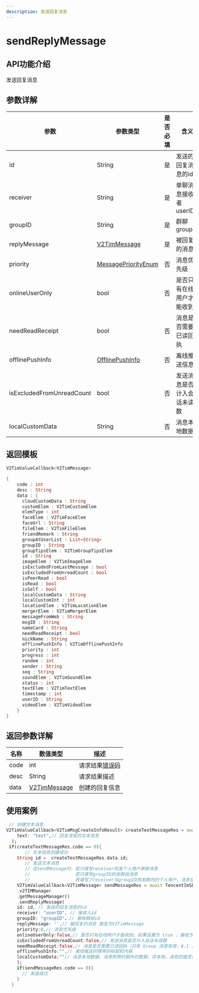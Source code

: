 ```yaml
---
description: 发送回复消息
---
```


# sendReplyMessage

## API功能介绍

发送回复消息

## 参数详解

| 参数                        | 参数类型                                                           | 是否必填 | 含义             |
| ------------------------- | -------------------------------------------------------------- | ---- | -------------- |
| id                        | String                                                         | 是    | 发送的回复消息的id     |
| receiver                  | String                                                         | 是    | 单聊消息接收者 userID |
| groupID                   | String                                                         | 是    | 群聊 groupID     |
| replyMessage              | [V2TimMessage](../guan-jian-lei/message/v2timmessage.md)       | 是    | 被回复的消息         |
| priority                  | [MessagePriorityEnum](../enums/messagepriority.md)             | 否    | 消息优先级          |
| onlineUserOnly            | bool                                                           | 否    | 是否只有在线用户才能收到   |
| needReadReceipt           | bool                                                           | 否    | 消息是否需要已读回执     |
| offlinePushInfo           | [OfflinePushInfo](../guan-jian-lei/message/offlinepushinfo.md) | 否    | 离线推送信息         |
| isExcludedFromUnreadCount | bool                                                           | 否    | 发送消息是否计入会话未读数  |
| localCustomData           | String                                                         | 否    | 消息本地数据         |

## 返回模板

```dart
V2TimValueCallback<V2TimMessage>

{
    code : int
    desc : String
    data : {
      cloudCustomData : String
      customElem : V2TimCustomElem
      elemType : int
      faceElem : V2TimFaceElem
      faceUrl : String
      fileElem : V2TimFileElem
      friendRemark : String
      groupAtUserList : List<String>
      groupID : String
      groupTipsElem : V2TimGroupTipsElem
      id : String
      imageElem : V2TimImageElem
      isExcludedFromLastMessage : bool
      isExcludedFromUnreadCount : bool
      isPeerRead : bool
      isRead : bool
      isSelf : bool
      localCustomData : String
      localCustomInt : int
      locationElem : V2TimLocationElem
      mergerElem : V2TimMergerElem
      messageFromWeb : String
      msgID : String
      nameCard : String
      needReadReceipt : bool
      nickName : String
      offlinePushInfo : V2TimOfflinePushInfo
      priority : int
      progress : int
      random : int
      sender : String
      seq : String
      soundElem : V2TimSoundElem
      status : int
      textElem : V2TimTextElem
      timestamp : int
      userID : String
      videoElem : V2TimVideoElem
    }
}
```

## 返回参数详解

| 名称   | 数值类型                                                     | 描述                                                             |
| ---- | -------------------------------------------------------- | -------------------------------------------------------------- |
| code | int                                                      | 请求结果[错误码](https://cloud.tencent.com/document/product/269/1671) |
| desc | String                                                   | 请求结果描述                                                         |
| data | [V2TimMessage](../guan-jian-lei/message/v2timmessage.md) | 创建的回复信息                                                        |

## 使用案例  &#x20;

```dart
 // 创建文本消息
V2TimValueCallback<V2TimMsgCreateInfoResult> createTextMessageRes = await TencentImSDKPlugin.v2TIMManager.getMessageManager().createTextMessage(
    text: "test",// 回复消息的文本信息
  );
 if(createTextMessageRes.code == 0){
       // 文本信息创建成功
    String id =  createTextMessageRes.data.id;
       // 发送文本消息
       // 在sendMessage时，若只填写receiver则发个人用户单聊消息
       //                 若只填写groupID则发群组消息
       //                 若填写了receiver与groupID则发群内的个人用户，消息在群聊中显示，只有指定receiver能看见
    V2TimValueCallback<V2TimMessage> sendMessageRes = await TencentImSDKPlugin
    .v2TIMManager
    .getMessageManager()
    .sendReplyMessage(
    id: id, // 发送的回复消息的id
    receiver: "userID", // 接收人id
    groupID: "groupID"，// 接收群组id
    replyMessage: '',// 被回复的消息 类型为V2TimMessage
    priority:0,// 消息优先级
    onlineUserOnly:false,// 是否只有在线用户才能收到，如果设置为 true ，接收方历史消息拉取不到，常被用于实现“对方正在输入”或群组里的非重要提示等弱提示功能，该字段不支持 AVChatRoom。
    isExcludedFromUnreadCount:false,// 发送消息是否计入会话未读数
    needReadReceipt:false,// 消息是否需要已读回执（只有 Group 消息有效，6.1 及以上版本支持，需要您购买旗舰版套餐）
    offlinePushInfo:"",// 离线推送时携带的标题和内容
    localCustomData:""// 消息本地数据，消息附带的额外的数据，存本地，消息的接受者不可以访问到，App 卸载后数据丢失
    );
    if(sendMessageRes.code == 0){
      // 发送成功
    }
  }
```
